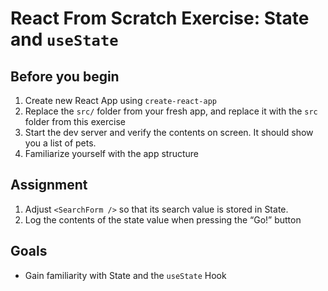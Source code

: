 # React From Scratch Exercise: State and `useState`

## Before you begin

1. Create new React App using `create-react-app`
2. Replace the `src/` folder from your fresh app, and replace it with the `src` folder from this exercise
3. Start the dev server and verify the contents on screen. It should show you a list of pets.
4. Familiarize yourself with the app structure

## Assignment

1. Adjust `<SearchForm />` so that its search value is stored in State.
2. Log the contents of the state value when pressing the “Go!” button

## Goals

- Gain familiarity with State and the `useState` Hook